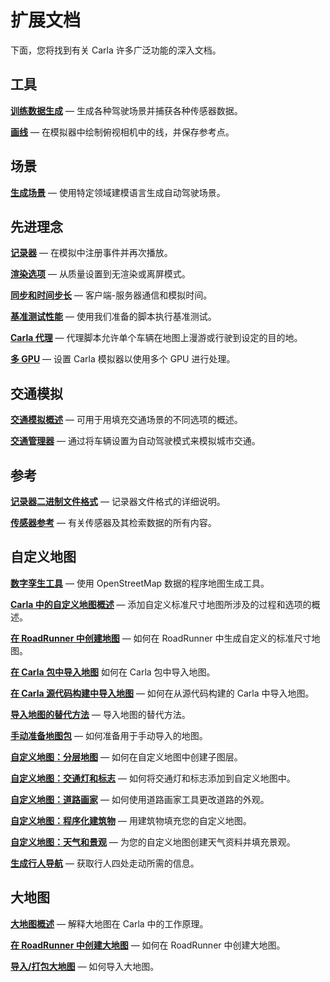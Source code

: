# 扩展文档

下面，您将找到有关 Carla 许多广泛功能的深入文档。

## 工具

[__训练数据生成__](https://github.com/leunark/carla-dataset-gen) — 生成各种驾驶场景并捕获各种传感器数据。

[__画线__](https://github.com/suayu/Carla_line_drawer) — 在模拟器中绘制俯视相机中的线，并保存参考点。


## 场景

[__生成场景__](https://github.com/ArenBabikian/concretize) — 使用特定领域建模语言生成自动驾驶场景。



## 先进理念
 
[__记录器__](adv_recorder.md) — 在模拟中注册事件并再次播放。

[__渲染选项__](adv_rendering_options.md) — 从质量设置到无渲染或离屏模式。 

[__同步和时间步长__](adv_synchrony_timestep.md) — 客户端-服务器通信和模拟时间。 

[__基准测试性能__](adv_benchmarking.md) — 使用我们准备的脚本执行基准测试。

[__Carla 代理__](adv_agents.md) — 代理脚本允许单个车辆在地图上漫游或行驶到设定的目的地。

[__多 GPU__](adv_multigpu.md) — 设置 Carla 模拟器以使用多个 GPU 进行处理。

## 交通模拟

[__交通模拟概述__](ts_traffic_simulation_overview.md) — 可用于用填充交通场景的不同选项的概述。

[__交通管理器__](adv_traffic_manager.md) — 通过将车辆设置为自动驾驶模式来模拟城市交通。

## 参考

[__记录器二进制文件格式__](ref_recorder_binary_file_format.md) — 记录器文件格式的详细说明。

[__传感器参考__](ref_sensors.md) — 有关传感器及其检索数据的所有内容。


## 自定义地图

[__数字孪生工具__](adv_digital_twin.md) — 使用 OpenStreetMap 数据的程序地图生成工具。

[__Carla 中的自定义地图概述__](tuto_M_custom_map_overview.md) — 添加自定义标准尺寸地图所涉及的过程和选项的概述。

[__在 RoadRunner 中创建地图__](tuto_M_generate_map.md) — 如何在 RoadRunner 中生成自定义的标准尺寸地图。

[__在 Carla 包中导入地图__](tuto_M_add_map_package.md) 如何在 Carla 包中导入地图。

[__在 Carla 源代码构建中导入地图__](tuto_M_add_map_source.md) — 如何在从源代码构建的 Carla 中导入地图。

[__导入地图的替代方法__](tuto_M_add_map_alternative.md) — 导入地图的替代方法。 

[__手动准备地图包__](tuto_M_manual_map_package.md) — 如何准备用于手动导入的地图。 

[__自定义地图：分层地图__](tuto_M_custom_layers.md) — 如何在自定义地图中创建子图层。 

[__自定义地图：交通灯和标志__](tuto_M_custom_add_tl.md) — 如何将交通灯和标志添加到自定义地图中。

[__自定义地图：道路画家__](tuto_M_custom_road_painter.md) — 如何使用道路画家工具更改道路的外观。

[__自定义地图：程序化建筑物__](tuto_M_custom_buildings.md) — 用建筑物填充您的自定义地图。

[__自定义地图：天气和景观__](tuto_M_custom_weather_landscape.md) — 为您的自定义地图创建天气资料并填充景观。

[__生成行人导航__](tuto_M_generate_pedestrian_navigation.md) — 获取行人四处走动所需的信息。  

## 大地图

[__大地图概述__](large_map_overview.md) — 解释大地图在 Carla 中的工作原理。 

[__在 RoadRunner 中创建大地图__](large_map_roadrunner.md) — 如何在 RoadRunner 中创建大地图。

[__导入/打包大地图__](large_map_import.md) — 如何导入大地图。

